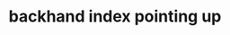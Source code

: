 ---
layout: people&body
title: backhand index pointing up
emoji: backhand_index_pointing_up
permalink: 👆.html
image: assets/img/3moji/backhand_index_pointing_up.png
---